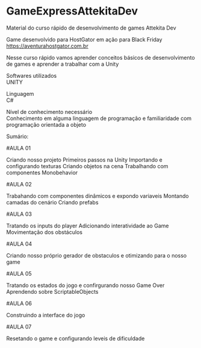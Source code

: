 # GameExpressAttekitaDev
Material do curso rápido de desenvolvimento de games Attekita Dev

Game desenvolvido para HostGator em ação para Black Friday https://aventurahostgator.com.br

Nesse curso rápido vamos aprender conceitos básicos de desenvolvimento de games e aprender a trabalhar com a Unity

Softwares utilizados<br>
UNITY

Linguagem<br>
C#

Nível de conhecimento necessário<br>
Conhecimento em alguma linguagem de programação e familiaridade com programação orientada a objeto

Sumário:

#AULA 01

Criando nosso projeto
Primeiros passos na Unity
Importando e configurando texturas
Criando objetos na cena
Trabalhando com componentes Monobehavior

#AULA 02

Trabahando com componentes dinâmicos e expondo variaveis
Montando camadas do cenário
Criando prefabs

#AULA 03

Tratando os inputs do player
Adicionando interatividade ao Game
Movimentação dos obstáculos

#AULA 04

Criando nosso próprio gerador de obstaculos e otimizando para o nosso game

#AULA 05

Tratando os estados do jogo e confirgurando nosso Game Over
Aprendendo sobre ScriptableObjects

#AULA 06

Construindo a interface do jogo

#AULA 07

Resetando o game e configurando leveis de dificuldade
